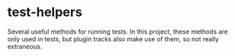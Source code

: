 # test-helpers

Several useful methods for running tests. In this project, these methods are only used in tests, but plugin tracks also make use of them, so not really extraneous.